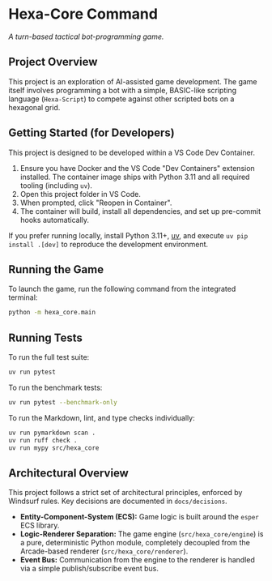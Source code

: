 # Hexa-Core Command

*A turn-based tactical bot-programming game.*

## Project Overview

This project is an exploration of AI-assisted game development. The game itself involves programming a bot with a simple, BASIC-like scripting language (`Hexa-Script`) to compete against other scripted bots on a hexagonal grid.

## Getting Started (for Developers)

This project is designed to be developed within a VS Code Dev Container.

1. Ensure you have Docker and the VS Code "Dev Containers" extension installed. The container image ships with Python 3.11 and all required tooling (including `uv`).
2. Open this project folder in VS Code.
3. When prompted, click "Reopen in Container".
4. The container will build, install all dependencies, and set up pre-commit hooks automatically.

If you prefer running locally, install Python 3.11+, [uv](https://docs.astral.sh/uv/), and execute `uv pip install .[dev]` to reproduce the development environment.

## Running the Game

To launch the game, run the following command from the integrated terminal:

```bash
python -m hexa_core.main
```

## **Running Tests**

To run the full test suite:

```bash
uv run pytest
```

To run the benchmark tests:

```bash
uv run pytest --benchmark-only
```

To run the Markdown, lint, and type checks individually:

```bash
uv run pymarkdown scan .
uv run ruff check .
uv run mypy src/hexa_core
```

## **Architectural Overview**

This project follows a strict set of architectural principles, enforced by Windsurf rules. Key decisions are documented in `docs/decisions`.

* **Entity-Component-System (ECS):** Game logic is built around the `esper` ECS library.
* **Logic-Renderer Separation:** The game engine (`src/hexa_core/engine`) is a pure, deterministic Python module, completely decoupled from the Arcade-based renderer (`src/hexa_core/renderer`).
* **Event Bus:** Communication from the engine to the renderer is handled via a simple publish/subscribe event bus.

